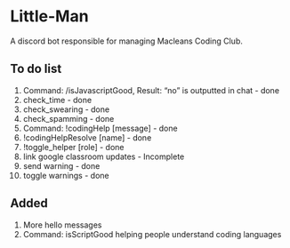 # Little-Man
A discord bot responsible for managing Macleans Coding Club.

## To do list
1. Command: /isJavascriptGood, Result: “no” is outputted in chat - done
2. check_time - done
3. check_swearing - done
4. check_spamming - done
5. Command: !codingHelp [message] - done
6. !codingHelpResolve [name] - done
7. !toggle_helper [role] - done
8. link google classroom updates - Incomplete
9. send warning - done
10. toggle warnings - done

## Added
1. More hello messages
2. Command: isScriptGood helping people understand coding languages
